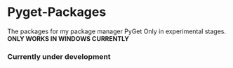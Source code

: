 # Pyget-Packages
The packages for my package manager PyGet
Only in experimental stages.
**ONLY WORKS IN WINDOWS CURRENTLY**

### Currently under development
